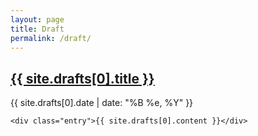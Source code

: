 ```yaml
---
layout: page
title: Draft
permalink: /draft/
---
```


<div class="posts">
  <article class="post">
    <h1>
      <a href="{{ site.baseurl }}{{ site.drafts[0].url }}"
        >{{ site.drafts[0].title }}</a
      >
    </h1>
    <div class="post-date">{{ site.drafts[0].date | date: "%B %e, %Y" }}</div>

    <div class="entry">{{ site.drafts[0].content }}</div>

  </article>
</div>
